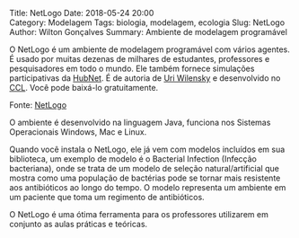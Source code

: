 Title: NetLogo
Date: 2018-05-24 20:00  
Category: Modelagem
Tags: biologia, modelagem, ecologia
Slug: NetLogo
Author: Wilton Gonçalves
Summary: Ambiente de modelagem programável


O NetLogo é um ambiente de modelagem programável com vários agentes. É usado por muitas dezenas de milhares de estudantes, professores e pesquisadores em todo o mundo. Ele também fornece simulações participativas da [HubNet](https://ccl.northwestern.edu/netlogo/hubnet.html). É de autoria de [Uri Wilensky](https://ccl.northwestern.edu/uri/) e desenvolvido no [CCL](https://ccl.northwestern.edu/). Você pode baixá-lo gratuitamente.

Fonte: [NetLogo](https://ccl.northwestern.edu/netlogo/)

O ambiente é desenvolvido na linguagem Java, funciona nos Sistemas Operacionais Windows, Mac e Linux.

Quando você instala o NetLogo, ele já vem com modelos incluídos em sua biblioteca, um exemplo de modelo é o Bacterial Infection (Infecção bacteriana), onde se trata de um modelo de seleção natural/artificial que mostra como uma população de bactérias pode se tornar mais resistente aos antibióticos ao longo do tempo. O modelo representa um ambiente em um paciente que toma um regimento de antibióticos.

O NetLogo é uma ótima ferramenta para os professores utilizarem em conjunto as aulas práticas e teóricas.
